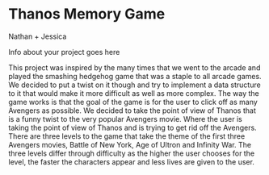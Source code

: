 # Thanos Memory Game

Nathan + Jessica

Info about your project goes here

This project was inspired by the many times that we went to the arcade and played the smashing hedgehog game that was a staple to all arcade games. We decided to put a twist on it though and try to implement a data structure to it that would make it more difficult as well as more complex. The way the game works is that the goal of the game is for the user to click off as many Avengers as possible. We decided to take the point of view of Thanos that is a funny twist to the very popular Avengers movie. Where the user is taking the point of view of Thanos and is trying to get rid off the Avengers. There are three levels to the game that take the theme of the first three Avengers movies, Battle of New York, Age of Ultron and Infinity War. The three levels differ through difficulty as the higher the user chooses for the level, the faster the characters appear and less lives are given to the user.
